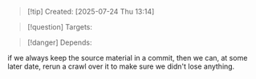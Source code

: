 
>[!tip] Created: [2025-07-24 Thu 13:14]

>[!question] Targets: 

>[!danger] Depends: 

if we always keep the source material in a commit, then we can, at some later date, rerun a crawl over it to make sure we didn't lose anything.

